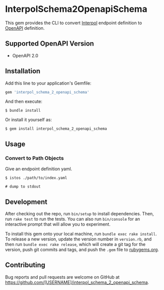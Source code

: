 # InterpolSchema2OpenapiSchema

This gem provides the CLI to convert [Interpol](https://github.com/seomoz/interpol) endpoint definition to [OpenAPI](https://github.com/OAI/OpenAPI-Specification) definition.

## Supported OpenAPI Version

- OpenAPI 2.0

## Installation

Add this line to your application's Gemfile:

```ruby
gem 'interpol_schema_2_openapi_schema'
```

And then execute:

    $ bundle install

Or install it yourself as:

    $ gem install interpol_schema_2_openapi_schema

## Usage

### Convert to Path Objects

Give an endpoint definition yaml.

```
$ istos ./path/to/index.yaml

# dump to stdout
```

## Development

After checking out the repo, run `bin/setup` to install dependencies. Then, run `rake test` to run the tests. You can also run `bin/console` for an interactive prompt that will allow you to experiment.

To install this gem onto your local machine, run `bundle exec rake install`. To release a new version, update the version number in `version.rb`, and then run `bundle exec rake release`, which will create a git tag for the version, push git commits and tags, and push the `.gem` file to [rubygems.org](https://rubygems.org).

## Contributing

Bug reports and pull requests are welcome on GitHub at https://github.com/[USERNAME]/interpol_schema_2_openapi_schema.

